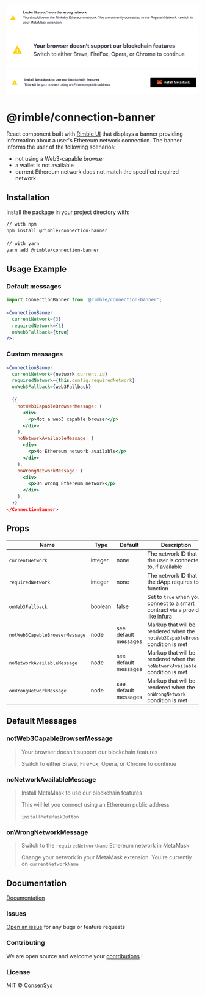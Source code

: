 ![Rimble Connection Banner - wrong network](./_assets/connection-banner-wrong-network.png)
![Rimble Connection Banner - incompatible browser](./_assets/connection-banner-incompatible-browser.png)
![Rimble Connection Banner - no wallet](./_assets/connection-banner-no-wallet.png)

# @rimble/connection-banner

React component built with [Rimble UI](https://github.com/ConsenSys/rimble-ui) that displays a banner providing information about a user's Ethereum network connection. The banner informs the user of the following scenarios:
- not using a Web3-capable browser
- a wallet is not available
- current Ethereum network does not match the specified required network

## Installation

Install the package in your project directory with:

```sh
// with npm
npm install @rimble/connection-banner

// with yarn
yarn add @rimble/connection-banner
```

## Usage Example

### Default messages

```jsx
import ConnectionBanner from '@rimble/connection-banner';

<ConnectionBanner
  currentNetwork={3}
  requiredNetwork={1}
  onWeb3Fallback={true}
/>;
```

### Custom messages

```jsx
<ConnectionBanner
  currentNetwork={network.current.id}
  requiredNetwork={this.config.requiredNetwork}
  onWeb3Fallback={web3Fallback}

  {{
    notWeb3CapableBrowserMessage: (
      <div>
        <p>Not a web3 capable browser</p>
      </div>
    ),
    noNetworkAvailableMessage: (
      <div>
        <p>No Ethereum network available</p>
      </div>
    ),
    onWrongNetworkMessage: (
      <div>
        <p>On wrong Ethereum network</p>
      </div>
    ),
  }}
</ConnectionBanner>
```

## Props

| Name                           | Type    | Default              | Description                                                                    |
| ------------------------------ | ------- | -------------------- | ------------------------------------------------------------------------------ |
| `currentNetwork`               | integer | none                 | The network ID that the user is connected to, if available                     |
| `requiredNetwork`              | integer | none                 | The network ID that the dApp requires to function                              |
| `onWeb3Fallback`               | boolean | false                | Set to `true` when you connect to a smart contract via a provider like infura  |
| `notWeb3CapableBrowserMessage` | node    | see default messages | Markup that will be rendered when the `notWeb3CapableBrowser` condition is met |
| `noNetworkAvailableMessage`    | node    | see default messages | Markup that will be rendered when the `noNetworkAvailable` condition is met    |
| `onWrongNetworkMessage`        | node    | see default messages | Markup that will be rendered when the `onWrongNetwork` condition is met        |

## Default Messages

### notWeb3CapableBrowserMessage

> Your browser doesn't support our blockchain features
>
> Switch to either Brave, FireFox, Opera, or Chrome to continue

### noNetworkAvailableMessage

> Install MetaMask to use our blockchain features
>
> This will let you connect using an Ethereum public address
>
> `installMetaMaskButton`

### onWrongNetworkMessage

> Switch to the `requiredNetworkName` Ethereum network in MetaMask
>
> Change your network in your MetaMask extension. You're currently on `currentNetworkName`

## Documentation

[Documentation](https://consensys.github.io/rimble-ui/)

### Issues

[Open an issue](https://github.com/ConsenSys/rimble-web3-components/issues) for any bugs or feature requests

### Contributing

We are open source and welcome your [contributions](https://github.com/ConsenSys/rimble-web3-components/CONTRIBUTIONS.md) !

### License

MIT © [ConsenSys](https://github.com/ConsenSys)
